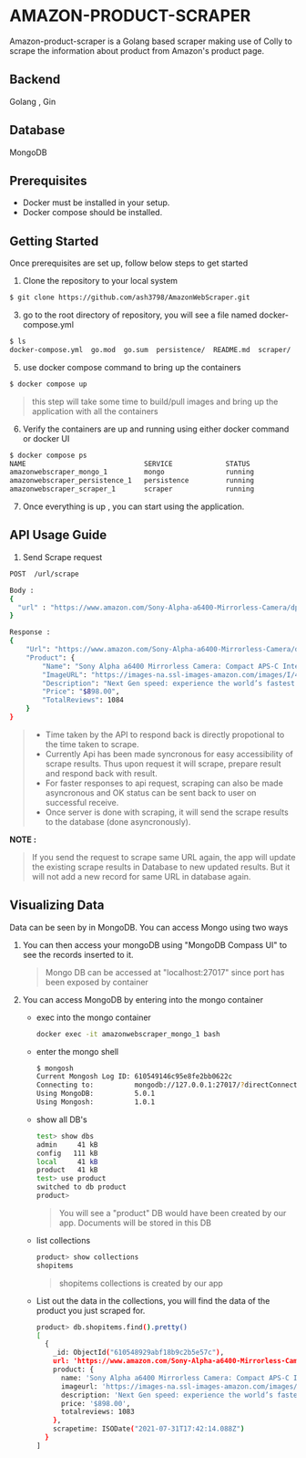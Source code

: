 # AMAZON-PRODUCT-SCRAPER
Amazon-product-scraper is a Golang based scraper making use of Colly to scrape the information about product from Amazon's product page.

## Backend
Golang , Gin

## Database
MongoDB

## Prerequisites
  * Docker must be installed in your setup.
  * Docker compose should be installed.

## Getting Started
Once prerequisites are set up, follow below steps to get started

1. Clone the repository to your local system
```bash
$ git clone https://github.com/ash3798/AmazonWebScraper.git
```
3. go to the root directory of repository, you will see a file named docker-compose.yml
```bash
$ ls
docker-compose.yml  go.mod  go.sum  persistence/  README.md  scraper/
```
5. use docker compose command to bring up the containers
```bash
$ docker compose up
```
> this step will take some time to build/pull images and bring up the application with all the containers
6. Verify the containers are up and running using either docker command or docker UI
```bash
$ docker compose ps
NAME                             SERVICE             STATUS              PORTS
amazonwebscraper_mongo_1         mongo               running             0.0.0.0:27017->27017/tcp, :::27017->27017/tcp
amazonwebscraper_persistence_1   persistence         running             0.0.0.0:9092->9092/tcp, :::9092->9092/tcp    
amazonwebscraper_scraper_1       scraper             running             0.0.0.0:9091->9091/tcp, :::9091->9091/tcp    
```
7. Once everything is up , you can start using the application.

## API Usage Guide

1. Send Scrape request
```bash
POST  /url/scrape

Body :   
{
  "url" : "https://www.amazon.com/Sony-Alpha-a6400-Mirrorless-Camera/dp/B07MTWVN3M/ref=sr_1_1?dchild=1&keywords=a6400&qid=1627662358&sr=8-1"
}

Response :
{
    "Url": "https://www.amazon.com/Sony-Alpha-a6400-Mirrorless-Camera/dp/B07MTWVN3M/ref=sr_1_1?dchild=1&keywords=a6400&qid=1627662358&sr=8-1",
    "Product": {
        "Name": "Sony Alpha a6400 Mirrorless Camera: Compact APS-C Interchangeable Lens Digital Camera with Real-Time Eye Auto Focus, 4K Video & Flip Up",
        "ImageURL": "https://images-na.ssl-images-amazon.com/images/I/41-P7hZaf6L.__AC_SY300_SX300_QL70_ML2_.jpg",
        "Description": "Next Gen speed: experience the world’s fastest 0. 02 sec AF with real-time AF and object tracking.Enhanced subject capture: wide 425 Phase/ 425 contrast detection points over 84% of the sensor",
        "Price": "$898.00",
        "TotalReviews": 1084
    }
}
```
  > * Time taken by the API to respond back is directly propotional to the time taken to scrape.
  > * Currently Api has been made syncronous for easy accessibility of scrape results. Thus upon request it will scrape, prepare result and respond back with result.
  > * For faster responses to api request, scraping can also be made asyncronous and OK status can be sent back to user on successful receive. 
  > * Once server is done with scraping, it will send the scrape results to the database (done asyncronously).

**NOTE :**
  > If you send the request to scrape same URL again, the app will update the existing scrape results in Database to new updated results. But it will not add a new record for same URL in database again.

## Visualizing Data
Data can be seen by in MongoDB. You can access Mongo using two ways
 1. You can then access your mongoDB using "MongoDB Compass UI" to see the records inserted to it.
    >Mongo DB can be accessed at "localhost:27017" since port has been exposed by container

 2. You can access MongoDB by entering into the mongo container
    * exec into the mongo container
      ```bash
      docker exec -it amazonwebscraper_mongo_1 bash
      ```
    * enter the mongo shell
      ```bash
      $ mongosh
      Current Mongosh Log ID: 610549146c95e8fe2bb0622c
      Connecting to:          mongodb://127.0.0.1:27017/?directConnection=true&serverSelectionTimeoutMS=2000
      Using MongoDB:          5.0.1
      Using Mongosh:          1.0.1
      ```
    * show all DB's
      ```bash
      test> show dbs
      admin     41 kB
      config   111 kB
      local     41 kB
      product   41 kB
      test> use product
      switched to db product
      product>
      ```
      > You will see a "product" DB would have been created by our app. Documents will be stored in this DB
    * list collections
      ```bash
      product> show collections
      shopitems
      ```
      > shopitems collections is created by our app
    * List out the data in the collections, you will find the data of the product you just scraped for.
      ```bash
      product> db.shopitems.find().pretty()
      [
        {
          _id: ObjectId("610548929abf18b9c2b5e57c"),
          url: 'https://www.amazon.com/Sony-Alpha-a6400-Mirrorless-Camera/dp/B07MTWVN3M/ref=sr_1_1?dchild=1&keywords=a6400&qid=1627662358&sr=8-1',
          product: {
            name: 'Sony Alpha a6400 Mirrorless Camera: Compact APS-C Interchangeable Lens Digital Camera with Real-Time Eye Auto Focus, 4K Video',
            imageurl: 'https://images-na.ssl-images-amazon.com/images/I/41-P7hZaf6L.__AC_SY300_SX300_QL70_ML2_.jpg',
            description: 'Next Gen speed: experience the world’s fastest 0. 02 sec AF with real-time AF and object tracking.Enhanced subject capture: wide 425 Phase/ 425 contrast detection points over 84% of the sensor',
            price: '$898.00',
            totalreviews: 1083
          },
          scrapetime: ISODate("2021-07-31T17:42:14.088Z")
        }
      ]
      ```
